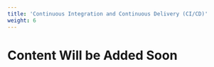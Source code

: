 ```yaml
---
title: 'Continuous Integration and Continuous Delivery (CI/CD)'
weight: 6
---
```


# Content Will be Added Soon